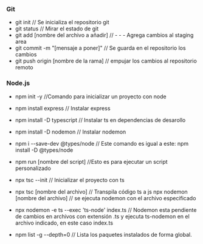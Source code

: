 ### Git
- git init // Se inicializa el repositorio git
- git status // Mirar el estado de git
- git add [nombre del archivo a añadir] // - - - Agrega cambios al staging area
- git commit -m "[mensaje a poner]" // Se guarda en el repositorio los cambios
- git push origin [nombre de la rama] // empujar los cambios al repositorio remoto

### Node.js
- npm init -y //Comando para inicializar un proyecto con node
- npm install express // Instalar express
- npm install -D typescript // Instalar ts en dependencias de desarollo
- npm install -D nodemon // Instalar nodemon
- npm i --save-dev @types/node // Este comando es igual a este: npm install -D @types/node
- npm run [nombre del script] //Esto es para ejecutar un script personalizado

- npx tsc --init // Inicializar el proyecto con ts
- npx tsc [nombre del archivo] // Transpila código ts a js
npx nodemon [nombre del archivo] // se ejecuta nodemon con el archivo especificado
- npx nodemon -e ts --exec 'ts-node' index.ts // Nodemon esta pendiente de cambios en archivos con extensión .ts y ejecuta ts-nodemon en el archivo indicado, en este caso index.ts
- npm list -g --depth=0 // Lista los paquetes instalados de forma global.
